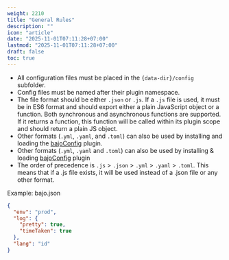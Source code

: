 ```yaml
---
weight: 2210
title: "General Rules"
description: ""
icon: "article"
date: "2025-11-01T07:11:28+07:00"
lastmod: "2025-11-01T07:11:28+07:00"
draft: false
toc: true
---
```


- All configuration files must be placed in the ```{data-dir}/config``` subfolder.
- Config files must be named after their plugin namespace.
- The file format should be either ```.json``` or ```.js```. If a ```.js``` file is used, it must be in ES6 format and should export either a plain JavaScript object or a function. Both synchronous and asynchronous functions are supported. If it returns a function, this function will be called within its plugin scope and should return a plain JS object.
- Other formats (```.yml```, ```.yaml```, and ```.toml```) can also be used by installing and loading the [bajoConfig](https://github.com/ardhi/bajo-config) plugin.
- Other formats (```.yml```, ```.yaml``` and ```.toml```) can also be used by installing & loading [bajoConfig](https://github.com/ardhi/bajo-config) plugin
- The order of precedence is ```.js``` > ```.json``` > ```.yml``` > ```.yaml``` > ```.toml```. This means that if a .js file exists, it will be used instead of a .json file or any other format.

Example: bajo.json
```json
{
  "env": "prod",
  "log": {
    "pretty": true,
    "timeTaken": true
  },
  "lang": "id"
}
```
